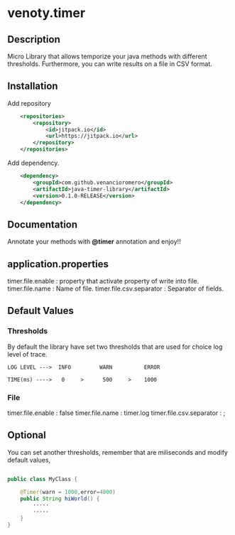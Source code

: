 # venoty.timer

## Description

Micro Library that allows temporize your java methods with different thresholds. 
Furthermore, you can write results on a file in CSV format. 

## Installation

Add repository
```xml
	<repositories>
		<repository>
		    <id>jitpack.io</id>
		    <url>https://jitpack.io</url>
		</repository>
	</repositories>

```
Add dependency.
```xml
	<dependency>
	    <groupId>com.github.venancioromero</groupId>
	    <artifactId>java-timer-library</artifactId>
	    <version>0.1.0-RELEASE</version>
	</dependency>

```

## Documentation

Annotate your methods with **@timer** annotation and enjoy!!

## application.properties

timer.file.enable        : property that activate property of write into file.
timer.file.name          : Name of file. 
timer.file.csv.separator : Separator of fields.   

## Default Values

### Thresholds

By default the library have set two thresholds that are used for choice log level of trace.

```
LOG LEVEL --->  INFO         WARN          ERROR

TIME(ms) ---->   0     >      500     >    1000
```
### File

timer.file.enable        : false
timer.file.name          : timer.log
timer.file.csv.separator : ;

## Optional

You can set another thresholds, remember that are miliseconds and modify default values,

```java

public class MyClass {

    @Timer(warn = 1000,error=4000)
    public String hiWorld() {
        ·····
        ·····
    }
}

```